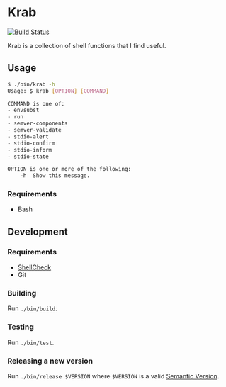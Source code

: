 # Krab

[![Build Status](https://travis-ci.org/bartfeenstra/krab.svg?branch=master)](https://travis-ci.org/bartfeenstra/krab)

Krab is a collection of shell functions that I find useful.

## Usage

```bash
$ ./bin/krab -h
Usage: $ krab [OPTION] [COMMAND]

COMMAND is one of:
- envsubst
- run
- semver-components
- semver-validate
- stdio-alert
- stdio-confirm
- stdio-inform
- stdio-state

OPTION is one or more of the following:
    -h  Show this message.
```

### Requirements

- Bash

## Development

### Requirements

- [ShellCheck](https://github.com/koalaman/shellcheck/#installing)
- Git

### Building

Run `./bin/build`.

### Testing

Run `./bin/test`.

### Releasing a new version

Run `./bin/release $VERSION` where `$VERSION` is a valid [Semantic Version](https://semver.org/).